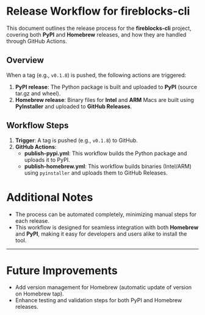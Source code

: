 <!--
SPDX-FileCopyrightText: 2025 Ethersecurity Inc.

SPDX-License-Identifier: MPL-2.0
-->
<!-- Author: Shohei KAMON <cameong@stir.network> -->

# Release Workflow for fireblocks-cli

This document outlines the release process for the **fireblocks-cli** project, covering both **PyPI** and **Homebrew** releases, and how they are handled through GitHub Actions.

## Overview

When a tag (e.g., `v0.1.8`) is pushed, the following actions are triggered:

1. **PyPI release**: The Python package is built and uploaded to **PyPI** (source tar.gz and wheel).
2. **Homebrew release**: Binary files for **Intel** and **ARM** Macs are built using **PyInstaller** and uploaded to **GitHub Releases**.

## Workflow Steps

1. **Trigger**: A tag is pushed (e.g., `v0.1.8`) to GitHub.
2. **GitHub Actions**:
   - **publish-pypi.yml**: This workflow builds the Python package and uploads it to PyPI.
   - **publish-homebrew.yml**: This workflow builds binaries (Intel/ARM) using `pyinstaller` and uploads them to GitHub Releases.


# Additional Notes

- The process can be automated completely, minimizing manual steps for each release.
- This workflow is designed for seamless integration with both **Homebrew** and **PyPI**, making it easy for developers and users alike to install the tool.

---

# Future Improvements

- Add version management for Homebrew (automatic update of version on Homebrew tap).
- Enhance testing and validation steps for both PyPI and Homebrew releases.
